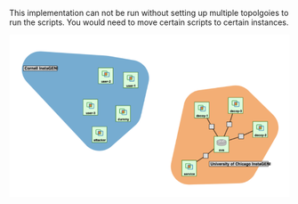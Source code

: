This implementation can not be run without setting up multiple topolgoies to run the scripts. You would need to move certain scripts to certain instances.  
  
![topology example](topology.png)   

